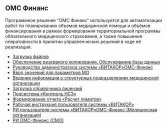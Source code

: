 <!-- TITLE: ОМС Финанс -->
<!-- SUBTITLE: Документация АРМ ОМС Финанс -->

## ОМС Финанс

Программное решение "ОМС Финанс" используется для автоматизации работ по планированию объемов медицинской помощи и объёмов финансирования в рамках формирования территориальной программы обязательного медицинского страхования, а также повышения оперативности в принятии управленческих решений в ходе её реализации. 

- [Загрузка файлов](upload-file)
- [Обеспечение резервного копирования. Обслуживание базы данных](rezerv-kopi)
- [Руководство администратора системы «ВИТАКОР»ОМС-Финанс](ruk-admin-sist-vitacote)
- [Ввод значений для параметров МО](vvod-znach-par-mo) 
- [Ведение информации о структурных подразделениях медицинской организации](struktur-podrazd) 
- [Загрузка справочника лицензий](zagruzka-spravochnika-licenzii)
- [Подсистема «Контроль НСЗ»](kontrol-nsz)
- [Формирование отчета «Расчет лимитов»](raschet-limitov)
- [Рабочая инструкция пользователя системы «ВИТАКОР»](raboch-instr-bazovaya)
- [РИ пользователя системы «ВИТАКОР»ОМС-Финанс (Медицинская организация)](med-organizaciya)
- [РИ ОМС-Финанс (СМО)]( oms-fin-smo)